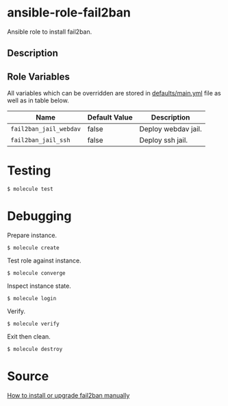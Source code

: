 # ansible-role-fail2ban
Ansible role to install fail2ban.

## Description

## Role Variables

All variables which can be overridden are stored in [defaults/main.yml](defaults/main.yml) file as well as in table below.

| Name           | Default Value | Description                        |
| -------------- | ------------- | -----------------------------------|
| `fail2ban_jail_webdav` | false | Deploy webdav jail.  |
| `fail2ban_jail_ssh` | false | Deploy ssh jail.  |

# Testing
```
$ molecule test
```

# Debugging

Prepare instance.
```
$ molecule create
```

Test role against instance.
```
$ molecule converge
```

Inspect instance state.
```
$ molecule login
```

Verify.
```
$ molecule verify
```

Exit then clean.
```
$ molecule destroy
```

# Source

[How to install or upgrade fail2ban manually](https://github.com/fail2ban/fail2ban/wiki/How-to-install-or-upgrade-fail2ban-manually)
